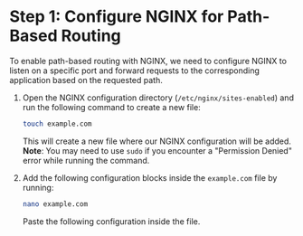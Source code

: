 # Step 1: Configure NGINX for Path-Based Routing

To enable path-based routing with NGINX, we need to configure NGINX to listen on a specific port and forward requests to the corresponding application based on the requested path.

1. Open the NGINX configuration directory (`/etc/nginx/sites-enabled`) and run the following command to create a new file:

    ```bash
    touch example.com
    ```

    This will create a new file where our NGINX configuration will be added. **Note**: You may need to use `sudo` if you encounter a "Permission Denied" error while running the command.

2. Add the following configuration blocks inside the `example.com` file by running:

    ```bash
    nano example.com
    ```

    Paste the following configuration inside the file.

